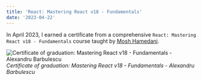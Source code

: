 ```yaml
---
title: 'React: Mastering React v18 - Fundamentals'
date: '2023-04-22'
---
```


In April 2023, I earned a certificate from a comprehensive `React: Mastering React v18 - Fundamentals` course taught by [Mosh Hamedani](https://twitter.com/moshhamedani).

![Certificate of graduation: Mastering React v18 - Fundamentals - Alexandru Barbulescu](/images/certifications/react/fundamentals-react-v18.webp)
_Certificate of graduation: Mastering React v18 - Fundamentals - Alexandru Barbulescu_
